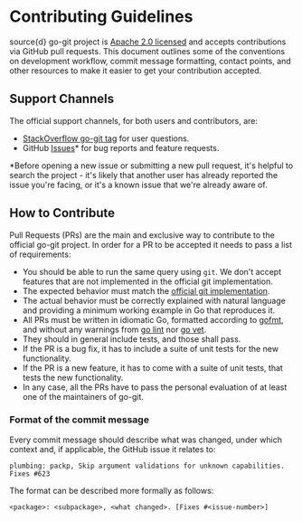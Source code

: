 # Contributing Guidelines

source{d} go-git project is [Apache 2.0 licensed](LICENSE) and accepts
contributions via GitHub pull requests.  This document outlines some of the
conventions on development workflow, commit message formatting, contact points,
and other resources to make it easier to get your contribution accepted.

## Support Channels

The official support channels, for both users and contributors, are:

- [StackOverflow go-git tag](https://stackoverflow.com/questions/tagged/go-git) for user questions.
- GitHub [Issues](https://github.com/src-d/go-git/issues)* for bug reports and feature requests.

*Before opening a new issue or submitting a new pull request, it's helpful to
search the project - it's likely that another user has already reported the
issue you're facing, or it's a known issue that we're already aware of.


## How to Contribute

Pull Requests (PRs) are the main and exclusive way to contribute to the official go-git project.
In order for a PR to be accepted it needs to pass a list of requirements:

- You should be able to run the same query using `git`. We don't accept features that are not implemented in the official git implementation.
- The expected behavior must match the [official git implementation](https://github.com/git/git).
- The actual behavior must be correctly explained with natural language and providing a minimum working example in Go that reproduces it.
- All PRs must be written in idiomatic Go, formatted according to [gofmt](https://golang.org/cmd/gofmt/), and without any warnings from [go lint](https://github.com/golang/lint) nor [go vet](https://golang.org/cmd/vet/).
- They should in general include tests, and those shall pass.
- If the PR is a bug fix, it has to include a suite of unit tests for the new functionality.
- If the PR is a new feature, it has to come with a suite of unit tests, that tests the new functionality.
- In any case, all the PRs have to pass the personal evaluation of at least one of the maintainers of go-git.

### Format of the commit message

Every commit message should describe what was changed, under which context and, if applicable, the GitHub issue it relates to:

```
plumbing: packp, Skip argument validations for unknown capabilities. Fixes #623
```

The format can be described more formally as follows:

```
<package>: <subpackage>, <what changed>. [Fixes #<issue-number>]
```
